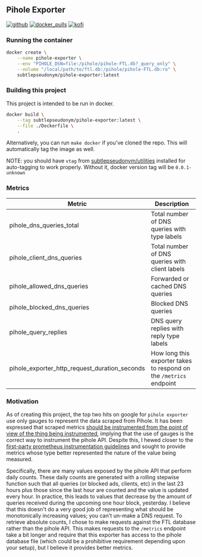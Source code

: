 ## Pihole Exporter

[![github](https://img.shields.io/github/v/tag/subtlepseudonym/pihole-exporter?logo=github&sort=semver)](https://github.com/subtlepseudonym/pihole-exporter/tags) [![docker_pulls](https://img.shields.io/docker/pulls/subtlepseudonym/pihole-exporter?label=pulls&logo=docker)](https://hub.docker.com/r/subtlepseudonym/pihole-exporter)  [![kofi](https://img.shields.io/badge/ko--fi-Support%20me%20-hotpink?logo=kofi&logoColor=white)](https://ko-fi.com/subtlepseudonym)

### Running the container

```bash
docker create \
	--name pihole-exporter \
	--env "PIHOLE_DSN=file:/pihole/pihole-FTL.db?_query_only" \
	--volume "/local/path/to/ftl.db:/pihole/pihole-FTL.db:ro" \
	subtlepseudonym/pihole-exporter:latest
```

### Building this project

This project is intended to be run in docker.
```bash
docker build \
	--tag subtlepseudonym/pihole-exporter:latest \
	--file ./Dockerfile \
	.
```
Alternatively, you can run `make docker` if you've cloned the repo. This will automatically
tag the image as well.

NOTE: you should have `vtag` from [subtlepseudonym/utilities](https://github.com/subtlepseudonym/utilities) installed for auto-tagging to work properly. Without it, docker version tag will be `0.0.1-unknown`

### Metrics

| Metric | Description |
| ------ | ----------- |
| pihole_dns_queries_total | Total number of DNS queries with type labels |
| pihole_client_dns_queries | Total number of DNS queries with client labels |
| pihole_allowed_dns_queries | Forwarded or cached DNS queries |
| pihole_blocked_dns_queries | Blocked DNS queries |
| pihole_query_replies | DNS query replies with reply type labels |
| pihole_exporter_http_request_duration_seconds | How long this exporter takes to respond on the `/metrics` endpoint |

### Motivation
As of creating this project, the top two hits on google for `pihole exporter` use only gauges
to represent the data scraped from Pihole. It has been expressed that scraped metrics
[should be instrumented from the point of view of the thing being instrumented](https://github.com/prometheus-net/prometheus-net/issues/63#issuecomment-360070401),
implying that the use of gauges is the correct way to instrument the pihole API. Despite this,
I hewed closer to the [first-party prometheus instrumentation guidelines](https://prometheus.io/docs/practices/instrumentation/) and sought to provide
metrics whose type better represented the nature of the value being measured.

Specifically,
there are many values exposed by the pihole API that perform daily counts. These daily counts
are generated with a rolling stepwise function such that all queries (or blocked ads, clients, etc)
in the last 23 hours plus those since the last hour are counted and the value is updated every hour.
In practice, this leads to values that decrease by the amount of queries received during the upcoming
one hour block, yesterday. I believe that this doesn't do a very good job of representing what should
be monotonically increasing values; you can't un-make a DNS request. To retrieve absolute counts, I
chose to make requests against the FTL database rather than the pihole API. This makes requests to
the `/metrics` endpoint take a bit longer and require that this exporter has access to the pihole
database file (which could be a prohibitive requirement depending upon your setup), but I believe
it provides better metrics.
